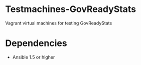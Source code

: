 Testmachines-GovReadyStats
==========================

Vagrant virtual machines for testing GovReadyStats


# Dependencies
- Ansible 1.5 or higher

